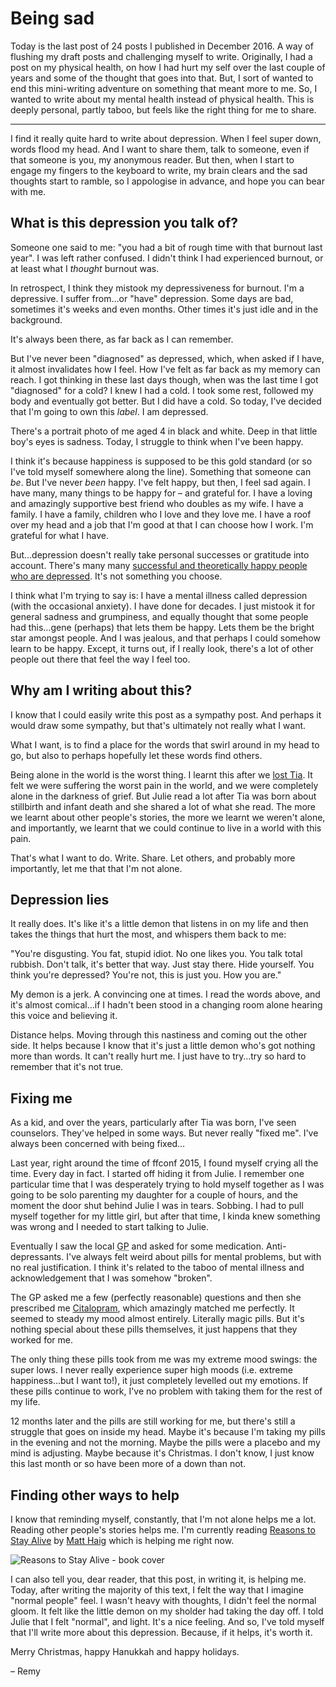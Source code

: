 # Being sad

Today is the last post of 24 posts I published in December 2016. A way of flushing my draft posts and challenging myself to write. Originally, I had a post on my physical health, on how I had hurt my self over the last couple of years and some of the thought that goes into that. But, I sort of wanted to end this mini-writing adventure on something that meant more to me. So, I wanted to write about my mental health instead of physical health. This is deeply personal, partly taboo, but feels like the right thing for me to share.

<!--more-->

---

I find it really quite hard to write about depression. When I feel super down, words flood my head. And I want to share them, talk to someone, even if that someone is you, my anonymous reader. But then, when I start to engage my fingers to the keyboard to write, my brain clears and the sad thoughts start to ramble, so I appologise in advance, and hope you can bear with me.

## What is this depression you talk of?

Someone one said to me: "you had a bit of rough time with that burnout last year". I was left rather confused. I didn't think I had experienced burnout, or at least what I _thought_ burnout was.

In retrospect, I think they mistook my depressiveness for burnout. I'm a depressive. I suffer from…or "have" depression. Some days are bad, sometimes it's weeks and even months. Other times it's just idle and in the background.

It's always been there, as far back as I can remember.

But I've never been "diagnosed" as depressed, which, when asked if I have, it almost invalidates how I feel. How I've felt as far back as my memory can reach. I got thinking in these last days though, when was the last time I got "diagnosed" for a cold? I knew I had a cold. I took some rest, followed my body and eventually got better. But I did have a cold. So today, I've decided that I'm going to own this *label*. I am depressed.

There's a portrait photo of me aged 4 in black and white. Deep in that little boy's eyes is sadness. Today, I struggle to think when I've been happy.

I think it's because happiness is supposed to be this gold standard (or so I've told myself somewhere along the line). Something that someone can _be_. But I've never _been_ happy. I've felt happy, but then, I feel sad again. I have many, many things to be happy for – and grateful for. I have a loving and amazingly supportive best friend who doubles as my wife. I have a family. I have a family, children who I love and they love me. I have a roof over my head and a job that I'm good at that I can choose how I work. I'm grateful for what I have.

But…depression doesn't really take personal successes or gratitude into account. There's many many [successful and theoretically happy people who are depressed](https://en.m.wikipedia.org/wiki/List_of_people_with_major_depressive_disorder). It's not something you choose.

I think what I'm trying to say is: I have a mental illness called depression (with the occasional anxiety). I have done for decades. I just mistook it for general sadness and grumpiness, and equally thought that some people had this…gene (perhaps) that lets them be happy. Lets them be the bright star amongst people. And I was jealous, and that perhaps I could somehow learn to be happy. Except, it turns out, if I really look, there's a lot of other people out there that feel the way I feel too.

## Why am I writing about this?

I know that I could easily write this post as a sympathy post. And perhaps it would draw some sympathy, but that's ultimately not really what I want.

What I want, is to find a place for the words that swirl around in my head to go, but also to perhaps hopefully let these words find others.

Being alone in the world is the worst thing. I learnt this after we [lost Tia](/tia/letter). It felt we were suffering the worst pain in the world, and we were completely alone in the darkness of grief. But Julie read a lot after Tia was born about stillbirth and infant death and she shared a lot of what she read. The more we learnt about other people's stories, the more we learnt we weren't alone, and importantly, we learnt that we could continue to live in a world with this pain.

That's what I want to do. Write. Share. Let others, and probably more importantly, let me that that I'm not alone.

## Depression lies

It really does. It's like it's a little demon that listens in on my life and then takes the things that hurt the most, and whispers them back to me:

"You're disgusting. You fat, stupid idiot. No one likes you. You talk total rubbish. Don't talk, it's better that way. Just stay there. Hide yourself. You think you're depressed? You're not, this is just you. How you are."

My demon is a jerk. A convincing one at times. I read the words above, and it's almost comical…if I hadn't been stood in a changing room alone hearing this voice and believing it.

Distance helps. Moving through this nastiness and coming out the other side. It helps because I know that it's just a little demon who's got nothing more than words. It can't really hurt me. I just have to try…try so hard to remember that it's not true.

## Fixing me

As a kid, and over the years, particularly after Tia was born, I've seen counselors. They've helped in some ways. But never really "fixed me". I've always been concerned with being fixed…

Last year, right around the time of ffconf 2015, I found myself crying all the time. Every day in fact. I started off hiding it from Julie. I remember one particular time that I was desperately trying to hold myself together as I was going to be solo parenting my daughter for a couple of hours, and the moment the door shut behind Julie I was in tears. Sobbing. I had to pull myself together for my little girl, but after that time, I kinda knew something was wrong and I needed to start talking to Julie.

Eventually I saw the local <abbr title="General Practitioner">GP</abbr> and asked for some medication. Anti-depressants. I've always felt weird about pills for mental problems, but with no real justification. I think it's related to the taboo of mental illness and acknowledgement that I was somehow "broken".

The GP asked me a few (perfectly reasonable) questions and then she prescribed me [Citalopram](https://en.m.wikipedia.org/wiki/Citalopram), which amazingly matched me perfectly. It seemed to steady my mood almost entirely. Literally magic pills. But it's nothing special about these pills themselves, it just happens that they worked for me.

The only thing these pills took from me was my extreme mood swings: the super lows. I never really experience super high moods (i.e. extreme happiness…but I want to!), it just completely levelled out my emotions. If these pills continue to work, I've no problem with taking them for the rest of my life.

12 months later and the pills are still working for me, but there's still a struggle that goes on inside my head. Maybe it's because I'm taking my pills in the evening and not the morning. Maybe the pills were a placebo and my mind is adjusting. Maybe because it's Christmas. I don't know, I just know this last month or so have been more of a down than not.

## Finding other ways to help

I know that reminding myself, constantly, that I'm not alone helps me a lot. Reading other people's stories helps me. I'm currently reading [Reasons to Stay Alive](https://www.amazon.co.uk/Reasons-Stay-Alive-Matt-Haig/dp/1782116826/ref=sr_1_1) by [Matt Haig](https://twitter.com/matthaig1) which is helping me right now.

![Reasons to Stay Alive - book cover](/images/reasons-to-stay-alive.jpg)

I can also tell you, dear reader, that this post, in writing it, is helping me. Today, after writing the majority of this text, I felt the way that I imagine "normal people" feel. I wasn't heavy with thoughts, I didn't feel the normal gloom. It felt like the little demon on my sholder had taking the day off. I told Julie that I felt "normal", and light. It's a nice feeling. And so, I've told myself that I'll write more about this depression. Because, if it helps, it's worth it.

Merry Christmas, happy Hanukkah and happy holidays.

– Remy


